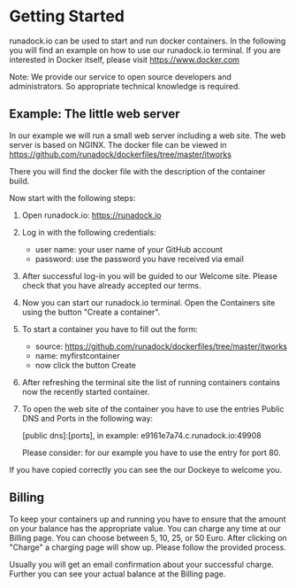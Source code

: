 Getting Started
===============

runadock.io can be used to start and run docker containers. In the following you will find an example on how to use our runadock.io terminal.
If you are interested in Docker itself, please visit <https://www.docker.com>

Note: We provide our service to open source developers and administrators. So appropriate technical knowledge is required.

Example: The little web server
------------------------------

In our example we will run a small web server including a web site. The web server is based on NGINX. The docker file can be viewed in <https://github.com/runadock/dockerfiles/tree/master/itworks>

There you will find the docker file with the description of the container build.

Now start with the following steps:

1. Open runadock.io: <https://runadock.io>
2. Log in with the following credentials:

    * user name: your user name of your GitHub account
    * password: use the password you have received via email

3. After successful log-in you will be guided to our Welcome site. Please check that you have already accepted our terms.
4. Now you can start our runadock.io terminal. Open the Containers site using the button "Create a container".
5. To start a container you have to fill out the form:

    * source: https://github.com/runadock/dockerfiles/tree/master/itworks
    * name: myfirstcontainer
    * now click the button Create

6. After refreshing the terminal site the list of running containers contains now the recently started container.
7. To open the web site of the container you have to use the entries Public DNS and Ports in the following way:

    [public dns]:[ports], in example: e9161e7a74.c.runadock.io:49908

   Please consider: for our example you have to use the entry for port 80.

If you have copied correctly you can see the our Dockeye to welcome you.

Billing
-------------

To keep your containers up and running you have to ensure that the amount on your balance has the appropriate value. You can charge any time at our Billing page. You can choose between 5, 10, 25, or 50 Euro. After clicking on "Charge" a charging page will show up. Please follow the provided process.

Usually you will get an email confirmation about your successful charge. Further you can see your actual balance at the Billing page.

